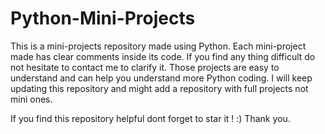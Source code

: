 # Python-Mini-Projects
This is a mini-projects repository made using Python.
Each mini-project made has clear comments inside its code. If you find any thing difficult do not hesitate to contact me to clarify it.
Those projects are easy to understand and can help you understand more Python coding.
I will keep updating this repository and might add a repository with full projects not mini ones. 

If you find this repository helpful dont forget to star it ! :) Thank you.
